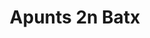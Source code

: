 ---
title: "Apunts 2n Batx"  # Add a page title.
summary: "Apunts de Física i Química de 2n Batx."  # Add a page description.
type: "widget_page"  # Page type is a Widget Page
url: "recursos-fisica-quimica/apunts/2batx"
---